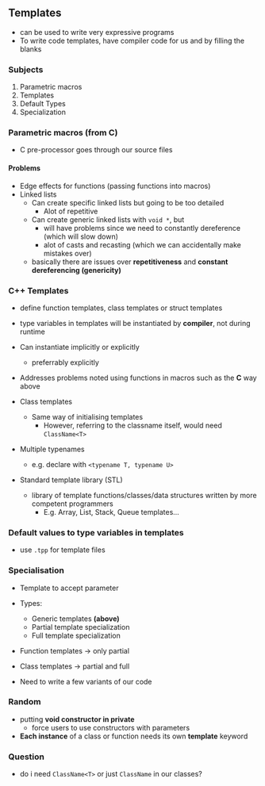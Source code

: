 ## Templates
- can be used to write very expressive programs
- To write code templates, have compiler code for us and by filling the blanks

### Subjects
1. Parametric macros
2. Templates
3. Default Types
4. Specialization


### Parametric macros (from C)
- C pre-processor goes through our source files 

#### Problems
- Edge effects for functions (passing functions into macros)
- Linked lists
  - Can create specific linked lists but going to be too detailed
    - Alot of repetitive
  - Can create generic linked lists with `void *`, but
    - will have problems since we need to constantly dereference (which will slow down)
    - alot of casts and recasting (which we can accidentally make mistakes over)
  - basically there are issues over **repetitiveness** and **constant dereferencing (genericity)**

### C++ Templates
- define function templates, class templates or struct templates
- type variables in templates will be instantiated by **compiler**, not during runtime

- Can instantiate implicitly or explicitly
  - preferrably explicitly
- Addresses problems noted using functions in macros such as the **C** way above

- Class templates
  - Same way of initialising templates
    - However, referring to the classname itself, would need `ClassName<T>`

- Multiple typenames
  - e.g. declare with `<typename T, typename U>`

- Standard template library (STL)
  - library of template functions/classes/data structures written by more competent programmers
    - E.g. Array, List, Stack, Queue templates...

### Default values to type variables in templates
- use `.tpp` for template files

### Specialisation
- Template to accept parameter
- Types:
  - Generic templates **(above)**
  - Partial template specialization
  - Full template specialization
- Function templates -> only partial
- Class templates -> partial and full

- Need to write a few variants of our code

### Random
- putting **void constructor in private**
    - force users to use constructors with parameters
- **Each instance** of a class or function needs its own **template** keyword


### Question
- do i need `ClassName<T>` or just `ClassName` in our classes?